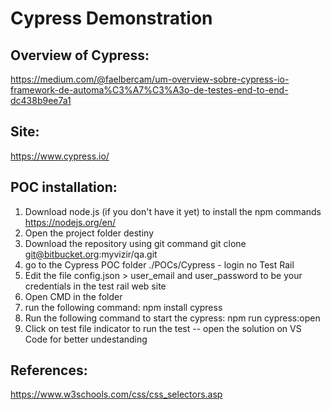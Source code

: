 # Cypress Demonstration

## Overview of Cypress:
https://medium.com/@faelbercam/um-overview-sobre-cypress-io-framework-de-automa%C3%A7%C3%A3o-de-testes-end-to-end-dc438b9ee7a1

## Site:
https://www.cypress.io/

## POC installation:
1. Download node.js (if you don't have it yet) to install the npm commands
https://nodejs.org/en/
2. Open the project folder destiny
3. Download the repository using git command
git clone git@bitbucket.org:myvizir/qa.git
4. go to the Cypress POC folder
./POCs/Cypress - login no Test Rail
6. Edit the file config.json > user_email and user_password to be your credentials in the test rail web site
7. Open CMD in the folder
8. run the following command:
npm install cypress
9. Run the following command to start the cypress:
 npm run cypress:open
10. Click on test file indicator to run the test
-- open the solution on VS Code for better undestanding

## References:
https://www.w3schools.com/css/css_selectors.asp








